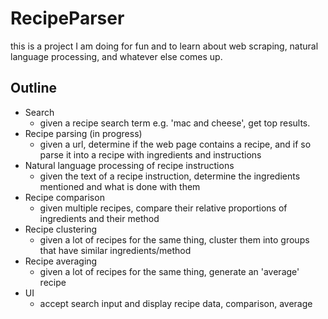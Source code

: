 # RecipeParser

this is a project I am doing for fun and to learn about web scraping, natural language processing, and whatever else comes up.

## Outline

- Search
  - given a recipe search term e.g. 'mac and cheese', get top results.
- Recipe parsing (in progress)
  - given a url, determine if the web page contains a recipe, and if so parse it into a recipe with ingredients and instructions
- Natural language processing of recipe instructions
  - given the text of a recipe instruction, determine the ingredients mentioned and what is done with them
- Recipe comparison
  - given multiple recipes, compare their relative proportions of ingredients and their method
- Recipe clustering
  - given a lot of recipes for the same thing, cluster them into groups that have similar ingredients/method
- Recipe averaging
  - given a lot of recipes for the same thing, generate an 'average' recipe
- UI
  - accept search input and display recipe data, comparison, average
